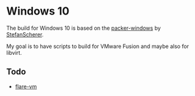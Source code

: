 # Windows 10

The build for Windows 10 is based on the [packer-windows](https://github.com/StefanScherer/packer-windows) by [StefanScherer](https://github.com/StefanScherer/).

My goal is to have scripts to build for VMware Fusion and maybe also for libvirt.

<ioapic driver="kvm" />

## Todo

- [flare-vm](https://github.com/fireeye/flare-vm)

